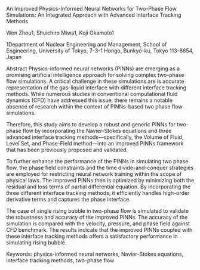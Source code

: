 An Improved Physics-Informed Neural Networks for Two-Phase Flow Simulations: An Integrated Approach with Advanced Interface Tracking Methods

Wen Zhou1, Shuichiro Miwa1, Koji Okamoto1

1Department of Nuclear Engineering and Management, School of Engineering, University of Tokyo, 7-3-1 Hongo, Bunkyo-ku, Tokyo 113-8654, Japan

Abstract
Physics-informed neural networks (PINNs) are emerging as a promising artificial intelligence approach for solving complex two-phase flow simulations. A critical challenge in these simulations are is accurate representation of the gas-liquid interface with different interface tracking methods. While numerous studies in conventional computational fluid dynamics (CFD) have addressed this issue, there remains a notable absence of research within the context of PINNs-based two phase flow simulations.

Therefore, this study aims to develop a robust and generic PINNs for two-phase flow by incorporating the Navier-Stokes equations and three advanced interface tracking methods—specifically, the Volume of Fluid, Level Set, and Phase-Field method—into an improved PINNs framework that has been previously proposed and validated. 

To further enhance the performance of the PINNs in simulating two phase flow, the phase field constraints and the time divide-and-conquer strategies are employed for restricting neural network training within the scope of physical laws. The improved PINNs then is optimized by minimizing both the residual and loss terms of partial differential equation. By incorporating the three different interface tracking methods, it efficiently handles high-order derivative terms and captures the phase interface. 

The case of single rising bubble in two-phase flow is simulated to validate the robustness and accuracy of the improved PINNs. The accuracy of the simulation is compared with the velocity, pressure, and phase field against CFD benchmark. The results indicate that the improved PINNs coupled with these interface tracking methods offers a satisfactory performance in simulating rising bubble.


Keywords: physics-informed neural networks, Navier-Stokes equations, interface tracking methods, two-phase flow
